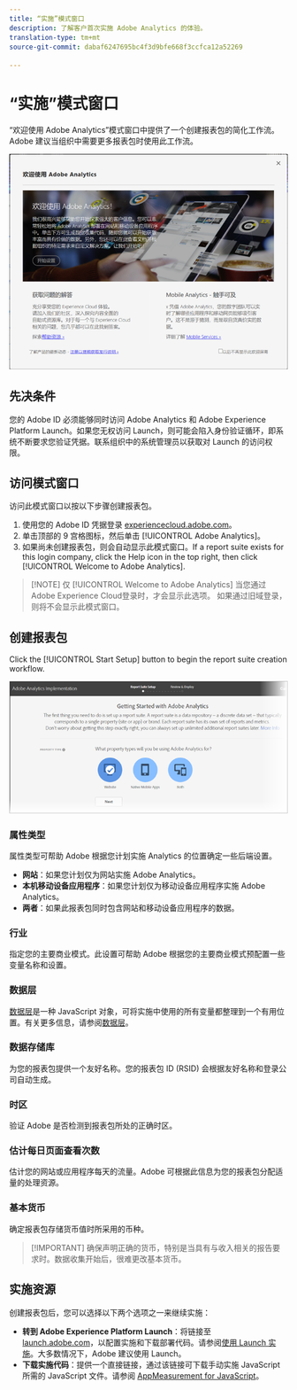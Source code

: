 ```yaml
---
title: “实施”模式窗口
description: 了解客户首次实施 Adobe Analytics 的体验。
translation-type: tm+mt
source-git-commit: dabaf6247695bc4f3d9bfe668f3ccfca12a52269

---
```



# “实施”模式窗口

<!-- https://activation.adobedtm.com/index.php?redirected=1 -->

“欢迎使用 Adobe Analytics”模式窗口中提供了一个创建报表包的简化工作流。Adobe 建议当组织中需要更多报表包时使用此工作流。

![模式窗口屏幕截图](assets/implementation-modal.png)

## 先决条件

您的 Adobe ID 必须能够同时访问 Adobe Analytics 和 Adobe Experience Platform Launch。如果您无权访问 Launch，则可能会陷入身份验证循环，即系统不断要求您验证凭据。联系组织中的系统管理员以获取对 Launch 的访问权限。

## 访问模式窗口

访问此模式窗口以按以下步骤创建报表包。

1. 使用您的 Adobe ID 凭据登录 [experiencecloud.adobe.com](https://experiencecloud.adobe.com)。
2. 单击顶部的 9 宫格图标，然后单击 [!UICONTROL Adobe Analytics]。
3. 如果尚未创建报表包，则会自动显示此模式窗口。If a report suite exists for this login company, click the Help icon in the top right, then click [!UICONTROL Welcome to Adobe Analytics].

>[!NOTE] 仅 [!UICONTROL Welcome to Adobe Analytics] 当您通过Adobe Experience Cloud登录时，才会显示此选项。 如果通过旧域登录，则将不会显示此模式窗口。

## 创建报表包

Click the [!UICONTROL Start Setup] button to begin the report suite creation workflow.

![RS 向导](assets/analytics-implementation-rs-wizard.png)

### 属性类型

属性类型可帮助 Adobe 根据您计划实施 Analytics 的位置确定一些后端设置。

* **网站**：如果您计划仅为网站实施 Adobe Analytics。
* **本机移动设备应用程序**：如果您计划仅为移动设备应用程序实施 Adobe Analytics。
* **两者**：如果此报表包同时包含网站和移动设备应用程序的数据。

### 行业

指定您的主要商业模式。此设置可帮助 Adobe 根据您的主要商业模式预配置一些变量名称和设置。

### 数据层

[数据层](data-layer.md)是一种 JavaScript 对象，可将实施中使用的所有变量都整理到一个有用位置。有关更多信息，请参阅[数据层](data-layer.md)。

### 数据存储库

为您的报表包提供一个友好名称。您的报表包 ID (RSID) 会根据友好名称和登录公司自动生成。

### 时区

验证 Adobe 是否检测到报表包所处的正确时区。

### 估计每日页面查看次数

估计您的网站或应用程序每天的流量。Adobe 可根据此信息为您的报表包分配适量的处理资源。

### 基本货币

确定报表包存储货币值时所采用的币种。

>[!IMPORTANT] 确保声明正确的货币，特别是当具有与收入相关的报告要求时。数据收集开始后，很难更改基本货币。

## 实施资源

创建报表包后，您可以选择以下两个选项之一来继续实施：

* **转到 Adobe Experience Platform Launch**：将链接至 [launch.adobe.com](https://launch.adobe.com)，以配置实施和下载部署代码。请参阅[使用 Launch 实施](../launch/overview.md)。大多数情况下，Adobe 建议使用 Launch。
* **下载实施代码**：提供一个直接链接，通过该链接可下载手动实施 JavaScript 所需的 JavaScript 文件。请参阅 [AppMeasurement for JavaScript](../js/overview.md)。
